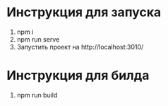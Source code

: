 # Инструкция для запуска

1. npm i
2. npm run serve
3. Запустить проект на http://localhost:3010/

# Инструкция для билда

1. npm run build

